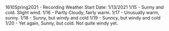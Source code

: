 1610Spring2021 - Recording Weather
Start Date: 1/13/2021
1/15 - Sunny and cold. Slight wind.
1/16 - Partly Cloudy, fairly warm.
1/17 - Unusually warm, sunny.
1/18 - Sunny, but windy and cold
1/19 - Sunncy, but windy and cold
1/20 - Yet again, Sunny, but cold. Not quite windy yet.